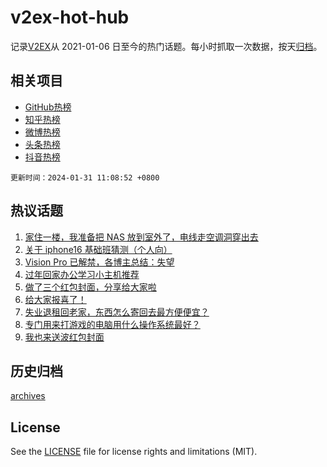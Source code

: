 # v2ex-hot-hub

 记录[V2EX](https://www.v2ex.com/)从 2021-01-06 日至今的热门话题。每小时抓取一次数据，按天[归档](archives)。
 
 ## 相关项目

- [GitHub热榜](https://github.com/lonnyzhang423/github-hot-hub)
- [知乎热榜](https://github.com/lonnyzhang423/zhihu-hot-hub)
- [微博热榜](https://github.com/lonnyzhang423/weibo-hot-hub)
- [头条热榜](https://github.com/lonnyzhang423/toutiao-hot-hub)
- [抖音热榜](https://github.com/lonnyzhang423/douyin-hot-hub)


 `更新时间：2024-01-31 11:08:52 +0800`

## 热议话题

1. [家住一楼，我准备把 NAS 放到室外了，电线走空调洞穿出去](https://www.v2ex.com/t/1012845)
1. [关于 iphone16 基础班猜测（个人向）](https://www.v2ex.com/t/1012694)
1. [Vision Pro 已解禁，各博主总结：失望](https://www.v2ex.com/t/1012910)
1. [过年回家办公学习小主机推荐](https://www.v2ex.com/t/1012703)
1. [做了三个红包封面，分享给大家啦](https://www.v2ex.com/t/1012909)
1. [给大家报喜了！](https://www.v2ex.com/t/1012797)
1. [失业退租回老家，东西怎么寄回去最方便便宜？](https://www.v2ex.com/t/1012818)
1. [专门用来打游戏的电脑用什么操作系统最好？](https://www.v2ex.com/t/1012883)
1. [我也来送波红包封面](https://www.v2ex.com/t/1012856)

## 历史归档

[archives](archives)

## License

See the [LICENSE](LICENSE) file for license rights and limitations (MIT).
